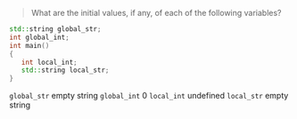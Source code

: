 > What are the initial values, if any, of each of the following variables?

```cpp
std::string global_str;
int global_int;
int main()
{
   int local_int;
   std::string local_str;
}
```

`global_str`	empty string
`global_int`	0
`local_int`	undefined
`local_str`	empty string